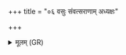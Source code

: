 +++
title = "०६ वसुः संवत्सराणाम् अध्यक्षः"

+++
<details><summary>मूलम् (GR)</summary>

वसुः संवत्सराणाम् अध्यक्षः ।  
(…) ॥ +++(see 1bcd)+++
</details>